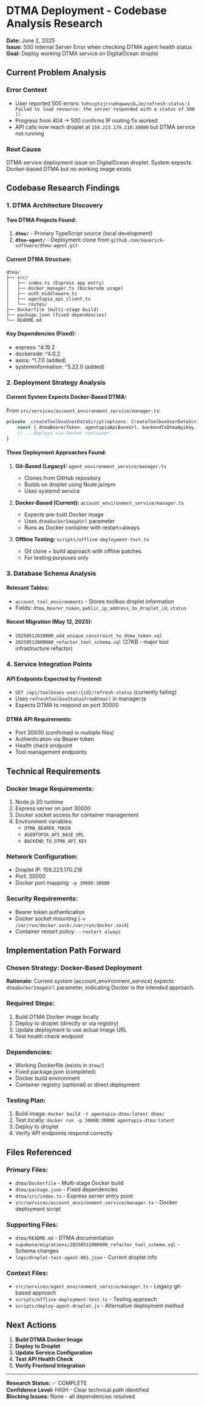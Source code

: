 # DTMA Deployment - Codebase Analysis Research

**Date:** June 2, 2025  
**Issue:** 500 Internal Server Error when checking DTMA agent health status  
**Goal:** Deploy working DTMA service on DigitalOcean droplet  

## Current Problem Analysis

### **Error Context**
- User reported 500 errors: `txhscptzjrrudnqwavcb…2e/refresh-status:1 Failed to load resource: the server responded with a status of 500 ()`
- Progress from 404 → 500 confirms IP routing fix worked
- API calls now reach droplet at `159.223.170.218:30000` but DTMA service not running

### **Root Cause**
DTMA service deployment issue on DigitalOcean droplet. System expects Docker-based DTMA but no working image exists.

## Codebase Research Findings

### **1. DTMA Architecture Discovery**

#### **Two DTMA Projects Found:**
1. **`dtma/`** - Primary TypeScript source (local development)
2. **`dtma-agent/`** - Deployment clone from `github.com/maverick-software/dtma-agent.git`

#### **Current DTMA Structure:**
```
dtma/
├── src/
│   ├── index.ts (Express app entry)
│   ├── docker_manager.ts (Dockerode usage)
│   ├── auth_middleware.ts
│   ├── agentopia_api_client.ts
│   └── routes/
├── Dockerfile (multi-stage build)
├── package.json (fixed dependencies)
└── README.md
```

#### **Key Dependencies (Fixed):**
- express: ^4.19.2
- dockerode: ^4.0.2
- axios: ^1.7.0 (added)
- systeminformation: ^5.22.0 (added)

### **2. Deployment Strategy Analysis**

#### **Current System Expects Docker-Based DTMA:**
From `src/services/account_environment_service/manager.ts`:
```typescript
private _createToolboxUserDataScript(options: CreateToolboxUserDataScriptOptions): string {
    const { dtmaBearerToken, agentopiaApiBaseUrl, backendToDtmaApiKey, dtmaDockerImageUrl } = options;
    // ...deploys via Docker container
}
```

#### **Three Deployment Approaches Found:**

1. **Git-Based (Legacy):** `agent_environment_service/manager.ts`
   - Clones from GitHub repository
   - Builds on droplet using Node.js/npm
   - Uses systemd service

2. **Docker-Based (Current):** `account_environment_service/manager.ts`
   - Expects pre-built Docker image
   - Uses `dtmaDockerImageUrl` parameter
   - Runs as Docker container with restart=always

3. **Offline Testing:** `scripts/offline-deployment-test.ts`
   - Git clone + build approach with offline patches
   - For testing purposes only

### **3. Database Schema Analysis**

#### **Relevant Tables:**
- `account_tool_environments` - Stores toolbox droplet information
- Fields: `dtma_bearer_token`, `public_ip_address`, `do_droplet_id`, `status`

#### **Recent Migration (May 12, 2025):**
- `20250512010000_add_unique_constraint_to_dtma_token.sql`
- `20250512000000_refactor_tool_schema.sql` (27KB - major tool infrastructure refactor)

### **4. Service Integration Points**

#### **API Endpoints Expected by Frontend:**
- `GET /api/toolboxes-user/{id}/refresh-status` (currently failing)
- Uses `refreshToolboxStatusFromDtma()` in manager.ts
- Expects DTMA to respond on port 30000

#### **DTMA API Requirements:**
- Port 30000 (confirmed in multiple files)
- Authentication via Bearer token
- Health check endpoint
- Tool management endpoints

## Technical Requirements

### **Docker Image Requirements:**
1. Node.js 20 runtime
2. Express server on port 30000
3. Docker socket access for container management
4. Environment variables:
   - `DTMA_BEARER_TOKEN`
   - `AGENTOPIA_API_BASE_URL`
   - `BACKEND_TO_DTMA_API_KEY`

### **Network Configuration:**
- Droplet IP: 159.223.170.218
- Port: 30000
- Docker port mapping: `-p 30000:30000`

### **Security Requirements:**
- Bearer token authentication
- Docker socket mounting (`-v /var/run/docker.sock:/var/run/docker.sock`)
- Container restart policy: `--restart always`

## Implementation Path Forward

### **Chosen Strategy: Docker-Based Deployment**
**Rationale:** Current system (account_environment_service) expects `dtmaDockerImageUrl` parameter, indicating Docker is the intended approach.

### **Required Steps:**
1. Build DTMA Docker image locally
2. Deploy to droplet (directly or via registry)
3. Update deployment to use actual image URL
4. Test health check endpoint

### **Dependencies:**
- Working Dockerfile (exists in `dtma/`)
- Fixed package.json (completed)
- Docker build environment
- Container registry (optional) or direct deployment

### **Testing Plan:**
1. Build image: `docker build -t agentopia-dtma:latest dtma/`
2. Test locally: `docker run -p 30000:30000 agentopia-dtma:latest`
3. Deploy to droplet
4. Verify API endpoints respond correctly

## Files Referenced

### **Primary Files:**
- `dtma/Dockerfile` - Multi-stage Docker build
- `dtma/package.json` - Fixed dependencies  
- `dtma/src/index.ts` - Express server entry point
- `src/services/account_environment_service/manager.ts` - Docker deployment script

### **Supporting Files:**
- `dtma/README.md` - DTMA documentation
- `supabase/migrations/20250512000000_refactor_tool_schema.sql` - Schema changes
- `logs/droplet-test-agent-001.json` - Current droplet info

### **Context Files:**
- `src/services/agent_environment_service/manager.ts` - Legacy git-based approach
- `scripts/offline-deployment-test.ts` - Testing approach
- `scripts/deploy-agent-droplet.js` - Alternative deployment method

## Next Actions

1. **Build DTMA Docker Image**
2. **Deploy to Droplet** 
3. **Update Service Configuration**
4. **Test API Health Check**
5. **Verify Frontend Integration**

---

**Research Status:** ✅ COMPLETE  
**Confidence Level:** HIGH - Clear technical path identified  
**Blocking Issues:** None - all dependencies resolved 